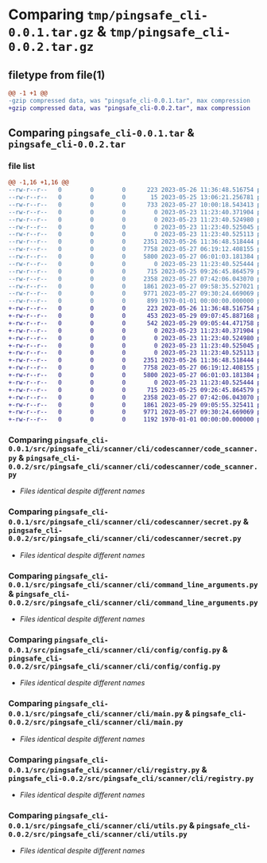 # Comparing `tmp/pingsafe_cli-0.0.1.tar.gz` & `tmp/pingsafe_cli-0.0.2.tar.gz`

## filetype from file(1)

```diff
@@ -1 +1 @@
-gzip compressed data, was "pingsafe_cli-0.0.1.tar", max compression
+gzip compressed data, was "pingsafe_cli-0.0.2.tar", max compression
```

## Comparing `pingsafe_cli-0.0.1.tar` & `pingsafe_cli-0.0.2.tar`

### file list

```diff
@@ -1,16 +1,16 @@
--rw-r--r--   0        0        0      223 2023-05-26 11:36:48.516754 pingsafe_cli-0.0.1/LICENSE
--rw-r--r--   0        0        0       15 2023-05-25 13:06:21.256781 pingsafe_cli-0.0.1/README.md
--rw-r--r--   0        0        0      733 2023-05-27 10:00:18.543413 pingsafe_cli-0.0.1/pyproject.toml
--rw-r--r--   0        0        0        0 2023-05-23 11:23:40.371904 pingsafe_cli-0.0.1/src/pingsafe_cli/__init__.py
--rw-r--r--   0        0        0        0 2023-05-23 11:23:40.524980 pingsafe_cli-0.0.1/src/pingsafe_cli/scanner/__init__.py
--rw-r--r--   0        0        0        0 2023-05-23 11:23:40.525045 pingsafe_cli-0.0.1/src/pingsafe_cli/scanner/cli/__init__.py
--rw-r--r--   0        0        0        0 2023-05-23 11:23:40.525113 pingsafe_cli-0.0.1/src/pingsafe_cli/scanner/cli/codescanner/__init__.py
--rw-r--r--   0        0        0     2351 2023-05-26 11:36:48.518444 pingsafe_cli-0.0.1/src/pingsafe_cli/scanner/cli/codescanner/code_scanner.py
--rw-r--r--   0        0        0     7758 2023-05-27 06:19:12.408155 pingsafe_cli-0.0.1/src/pingsafe_cli/scanner/cli/codescanner/secret.py
--rw-r--r--   0        0        0     5800 2023-05-27 06:01:03.181384 pingsafe_cli-0.0.1/src/pingsafe_cli/scanner/cli/command_line_arguments.py
--rw-r--r--   0        0        0        0 2023-05-23 11:23:40.525444 pingsafe_cli-0.0.1/src/pingsafe_cli/scanner/cli/config/__init__.py
--rw-r--r--   0        0        0      715 2023-05-25 09:26:45.864579 pingsafe_cli-0.0.1/src/pingsafe_cli/scanner/cli/config/config.py
--rw-r--r--   0        0        0     2358 2023-05-27 07:42:06.043070 pingsafe_cli-0.0.1/src/pingsafe_cli/scanner/cli/main.py
--rw-r--r--   0        0        0     1861 2023-05-27 09:58:35.527021 pingsafe_cli-0.0.1/src/pingsafe_cli/scanner/cli/registry.py
--rw-r--r--   0        0        0     9771 2023-05-27 09:30:24.669069 pingsafe_cli-0.0.1/src/pingsafe_cli/scanner/cli/utils.py
--rw-r--r--   0        0        0      899 1970-01-01 00:00:00.000000 pingsafe_cli-0.0.1/PKG-INFO
+-rw-r--r--   0        0        0      223 2023-05-26 11:36:48.516754 pingsafe_cli-0.0.2/LICENSE
+-rw-r--r--   0        0        0      453 2023-05-29 09:07:45.887168 pingsafe_cli-0.0.2/README.md
+-rw-r--r--   0        0        0      542 2023-05-29 09:05:44.471758 pingsafe_cli-0.0.2/pyproject.toml
+-rw-r--r--   0        0        0        0 2023-05-23 11:23:40.371904 pingsafe_cli-0.0.2/src/pingsafe_cli/__init__.py
+-rw-r--r--   0        0        0        0 2023-05-23 11:23:40.524980 pingsafe_cli-0.0.2/src/pingsafe_cli/scanner/__init__.py
+-rw-r--r--   0        0        0        0 2023-05-23 11:23:40.525045 pingsafe_cli-0.0.2/src/pingsafe_cli/scanner/cli/__init__.py
+-rw-r--r--   0        0        0        0 2023-05-23 11:23:40.525113 pingsafe_cli-0.0.2/src/pingsafe_cli/scanner/cli/codescanner/__init__.py
+-rw-r--r--   0        0        0     2351 2023-05-26 11:36:48.518444 pingsafe_cli-0.0.2/src/pingsafe_cli/scanner/cli/codescanner/code_scanner.py
+-rw-r--r--   0        0        0     7758 2023-05-27 06:19:12.408155 pingsafe_cli-0.0.2/src/pingsafe_cli/scanner/cli/codescanner/secret.py
+-rw-r--r--   0        0        0     5800 2023-05-27 06:01:03.181384 pingsafe_cli-0.0.2/src/pingsafe_cli/scanner/cli/command_line_arguments.py
+-rw-r--r--   0        0        0        0 2023-05-23 11:23:40.525444 pingsafe_cli-0.0.2/src/pingsafe_cli/scanner/cli/config/__init__.py
+-rw-r--r--   0        0        0      715 2023-05-25 09:26:45.864579 pingsafe_cli-0.0.2/src/pingsafe_cli/scanner/cli/config/config.py
+-rw-r--r--   0        0        0     2358 2023-05-27 07:42:06.043070 pingsafe_cli-0.0.2/src/pingsafe_cli/scanner/cli/main.py
+-rw-r--r--   0        0        0     1861 2023-05-29 09:05:55.325411 pingsafe_cli-0.0.2/src/pingsafe_cli/scanner/cli/registry.py
+-rw-r--r--   0        0        0     9771 2023-05-27 09:30:24.669069 pingsafe_cli-0.0.2/src/pingsafe_cli/scanner/cli/utils.py
+-rw-r--r--   0        0        0     1192 1970-01-01 00:00:00.000000 pingsafe_cli-0.0.2/PKG-INFO
```

### Comparing `pingsafe_cli-0.0.1/src/pingsafe_cli/scanner/cli/codescanner/code_scanner.py` & `pingsafe_cli-0.0.2/src/pingsafe_cli/scanner/cli/codescanner/code_scanner.py`

 * *Files identical despite different names*

### Comparing `pingsafe_cli-0.0.1/src/pingsafe_cli/scanner/cli/codescanner/secret.py` & `pingsafe_cli-0.0.2/src/pingsafe_cli/scanner/cli/codescanner/secret.py`

 * *Files identical despite different names*

### Comparing `pingsafe_cli-0.0.1/src/pingsafe_cli/scanner/cli/command_line_arguments.py` & `pingsafe_cli-0.0.2/src/pingsafe_cli/scanner/cli/command_line_arguments.py`

 * *Files identical despite different names*

### Comparing `pingsafe_cli-0.0.1/src/pingsafe_cli/scanner/cli/config/config.py` & `pingsafe_cli-0.0.2/src/pingsafe_cli/scanner/cli/config/config.py`

 * *Files identical despite different names*

### Comparing `pingsafe_cli-0.0.1/src/pingsafe_cli/scanner/cli/main.py` & `pingsafe_cli-0.0.2/src/pingsafe_cli/scanner/cli/main.py`

 * *Files identical despite different names*

### Comparing `pingsafe_cli-0.0.1/src/pingsafe_cli/scanner/cli/registry.py` & `pingsafe_cli-0.0.2/src/pingsafe_cli/scanner/cli/registry.py`

 * *Files identical despite different names*

### Comparing `pingsafe_cli-0.0.1/src/pingsafe_cli/scanner/cli/utils.py` & `pingsafe_cli-0.0.2/src/pingsafe_cli/scanner/cli/utils.py`

 * *Files identical despite different names*

